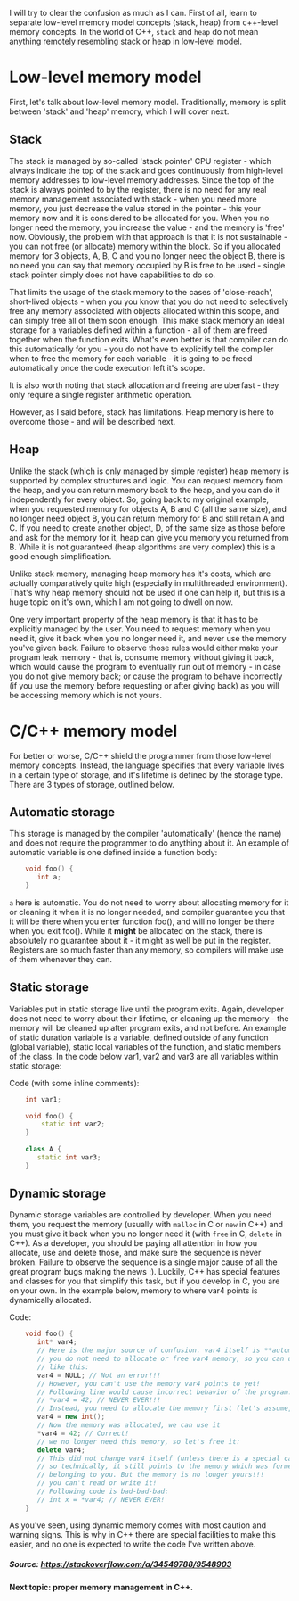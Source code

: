 I will try to clear the confusion as much as I can. First of all, learn to separate low-level memory model concepts (stack, heap) from c++-level memory concepts. In the world of C++, `stack` and `heap` do not mean anything remotely resembling stack or heap in low-level model. 

# Low-level memory model
First, let's talk about low-level memory model. Traditionally, memory is split between 'stack' and 'heap' memory, which I will cover next.

## Stack
The stack is managed by so-called 'stack pointer' CPU register - which always indicate the top of the stack and goes continuously from high-level memory addresses to low-level memory addresses. Since the top of the stack is always pointed to by the register, there is no need for any real memory management associated with stack - when you need more memory, you just decrease the value stored in the pointer - this your memory now and it is considered to be allocated for you. When you no longer need the memory, you increase the value - and the memory is 'free' now. Obviously, the problem with that approach is that it is not sustainable - you can not free (or allocate) memory within the block. So if you allocated memory for 3 objects, A, B, C and you no longer need the object B, there is no need you can say that memory occupied by B is free to be used - single stack pointer simply does not have capabilities to do so.

That limits the usage of the stack memory to the cases of 'close-reach', short-lived objects - when you you know that you do not need to selectively free any memory associated with objects allocated within this scope, and can simply free all of them soon enough. This make stack memory an ideal storage for a variables defined within a function - all of them are freed together when the function exits. What's even better is that compiler can do this automatically for you - you do not have to explicitly tell the compiler when to free the memory for each variable - it is going to be freed automatically once the code execution left it's scope.

It is also worth noting that stack allocation and freeing are uberfast - they only require a single register arithmetic operation.

However, as I said before, stack has limitations. Heap memory is here to overcome those - and will be described next.
## Heap
Unlike the stack (which is only managed by simple register) heap memory is supported by complex structures and logic. You can request memory from the heap, and you can return memory back to the heap, and you can do it independently for every object. So, going back to my original example, when you requested memory for objects A, B and C (all the same size), and no longer need object B, you can return memory for B and still retain A and C. If you need to create another object, D, of the same size as those before and ask for the memory for it, heap can give you memory you returned from B. While it is not guaranteed (heap algorithms are very complex) this is a good enough simplification. 

Unlike stack memory, managing heap memory has it's costs, which are actually comparatively quite high (especially in multithreaded environment). That's why heap memory should not be used if one can help it, but this is a huge topic on it's own, which I am not going to dwell on now.

One very important property of the heap memory is that it has to be explicitly managed by the user. You need to request memory when you need it, give it back when you no longer need it, and never use the memory you've given back. Failure to observe those rules would either make your program leak memory - that is, consume memory without giving it back, which would cause the program to eventually run out of memory - in case you do not give memory back; or cause the program to behave incorrectly (if you use the memory before requesting or after giving back) as you will be accessing memory which is not yours. 

# C/C++ memory model
For better or worse, C/C++ shield the programmer from those low-level memory concepts. Instead, the language specifies that every variable lives in a certain type of storage, and it's lifetime is defined by the storage type. There are 3 types of storage, outlined below.

## Automatic storage
This storage is managed by the compiler 'automatically' (hence the name) and does not require the programmer to do anything about it. An example of automatic variable is one defined inside a function body:
```C++
    void foo() {
       int a;
    }
```
`a` here is automatic. You do not need to worry about allocating memory for it or cleaning it when it is no longer needed, and compiler guarantee you that it will be there when you enter function foo(), and will no longer be there when you exit foo(). While it **might** be allocated on the stack, there is absolutely no guarantee about it - it might as well be put in the register. Registers are so much faster than any memory, so compilers will make use of them whenever they can.

## Static storage
Variables put in static storage live until the program exits. Again, developer does not need to worry about their lifetime, or cleaning up the memory - the memory will be cleaned up after program exits, and not before. An example of static duration variable is a variable, defined outside of any function (global variable), static local variables of the function, and static members of the class. In the code below var1, var2 and var3 are all variables within static storage:

Code (with some inline comments):
```C++
    int var1;
    
    void foo() {
        static int var2;
    }
    
    class A {
       static int var3;
    }
```
## Dynamic storage
Dynamic storage variables are controlled by developer. When you need them, you request the memory (usually with `malloc` in C or `new` in C++) and you must give it back when you no longer need it (with `free` in C, `delete` in C++). As a developer, you should be paying all attention in how you allocate, use and delete those, and make sure the sequence is never broken. Failure to observe the sequence is a single major cause of all the great program bugs making the news :). Luckily, C++ has special features and classes for you that simplify this task, but if you develop in C, you are on your own. In the example below, memory to where var4 points is dynamically allocated.

Code:
```C++
    void foo() {
       int* var4;
       // Here is the major source of confusion. var4 itself is **automatic**
       // you do not need to allocate or free var4 memory, so you can use it
       // like this:
       var4 = NULL; // Not an error!!!
       // However, you can't use the memory var4 points to yet!
       // Following line would cause incorrect behavior of the program:
       // *var4 = 42; // NEVER EVER!!!
       // Instead, you need to allocate the memory first (let's assume, we are in C++
       var4 = new int();
       // Now the memory was allocated, we can use it
       *var4 = 42; // Correct!
       // we no longer need this memory, so let's free it:
       delete var4;
       // This did not change var4 itself (unless there is a special case)
       // so technically, it still points to the memory which was former 
       // belonging to you. But the memory is no longer yours!!!
       // you can't read or write it!
       // Following code is bad-bad-bad:
       // int x = *var4; // NEVER EVER! 
    }
```
As you've seen, using dynamic memory comes with most caution and warning signs. This is why in C++ there are special facilities to make this easier, and no one is expected to write the code I've written above.

##### Source: https://stackoverflow.com/a/34549788/9548903


#### Next topic: proper memory management in C++.
